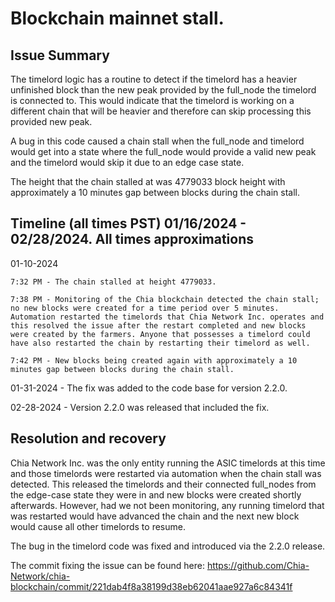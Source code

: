 # Blockchain mainnet stall.

## Issue Summary

The timelord logic has a routine to detect if the timelord has a heavier unfinished block than the new peak provided by the full_node the timelord is connected to.
This would indicate that the timelord is working on a different chain that will be heavier and therefore can skip processing this provided new peak.

A bug in this code caused a chain stall when the full_node and timelord would get into a state where the full_node would provide a valid new peak and the timelord would skip it due to an edge case state.

The height that the chain stalled at was 4779033 block height with approximately a 10 minutes gap between blocks during the chain stall.


## Timeline (all times PST) 01/16/2024 - 02/28/2024. All times approximations

01-10-2024

	7:32 PM - The chain stalled at height 4779033.

	7:38 PM - Monitoring of the Chia blockchain detected the chain stall; no new blocks were created for a time period over 5 minutes. Automation restarted the timelords that Chia Network Inc. operates and this resolved the issue after the restart completed and new blocks were created by the farmers. Anyone that possesses a timelord could have also restarted the chain by restarting their timelord as well.

	7:42 PM - New blocks being created again with approximately a 10 minutes gap between blocks during the chain stall.


01-31-2024 - The fix was added to the code base for version 2.2.0.

02-28-2024 - Version 2.2.0 was released that included the fix.


## Resolution and recovery

Chia Network Inc. was the only entity running the ASIC timelords at this time and those timelords were restarted via automation when the chain stall was detected.
This released the timelords and their connected full_nodes from the edge-case state they were in and new blocks were created shortly afterwards. However, had we not been monitoring, any running timelord that was restarted would have advanced the chain and the next new block would cause all other timelords to resume. 

The bug in the timelord code was fixed and introduced via the 2.2.0 release.

The commit fixing the issue can be found here:
https://github.com/Chia-Network/chia-blockchain/commit/221dab4f8a38199d38eb62041aae927a6c84341f

